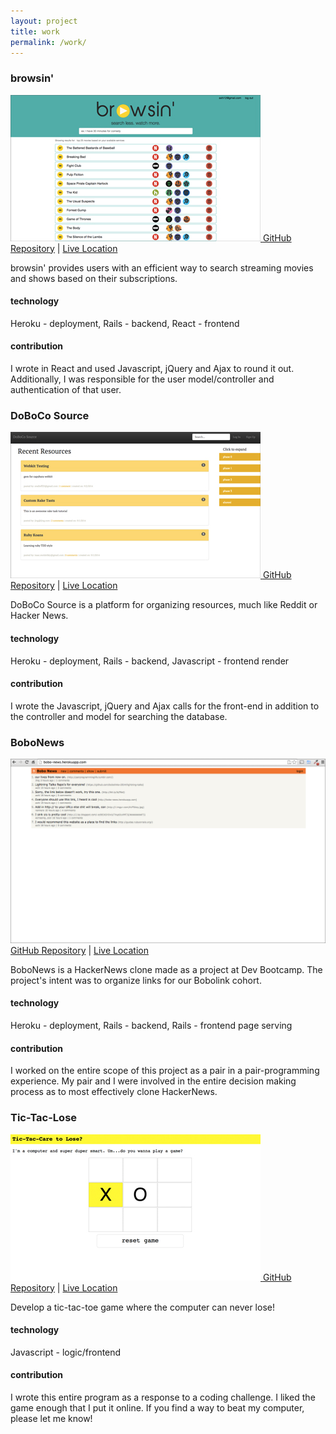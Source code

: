 ```yaml
---
layout: project
title: work 
permalink: /work/
---
```


<div class="projects">
  <h3>browsin'</h3>
  <a href="http://browsin-dbc.herokuapp.com" target="_blank">
    <img class="project-img" src="/assets/browsin.jpg" />
  </a>
  <a href="https://github.com/bobolinks-2014/browsin" target="_blank">GitHub Repository</a> | <a href="http://browsin-dbc.herokuapp.com" target="_blank">Live Location</a>
  <p class="object-desc">browsin' provides users with an efficient way to search streaming movies and shows based on their subscriptions.</p>
  <h4>technology</h4>
  <p>Heroku - deployment, Rails - backend, React - frontend</p>
  <h4>contribution</h4>
  <p>I wrote in React and used Javascript, jQuery and Ajax to round it out. Additionally, I was responsible for the user model/controller and authentication of that user.</p>
  </span>
</div>

<div class="projects">
  <h3>DoBoCo Source</h3>
  <a href="http://doboco-source.herokuapp.com" target="_blank">
    <img class="project-img" src="/assets/dobo-source.jpg" />
  </a>
  <a href="https://github.com/bobolinks-2014/dobo-source" target="_blank">GitHub Repository</a> | <a href="http://doboco-source.herokuapp.com" target="_blank">Live Location</a>
    <p class="object-desc">DoBoCo Source is a platform for organizing resources, much like Reddit or Hacker News.</p>
    <h4>technology</h4>
  <p>Heroku - deployment, Rails - backend, Javascript - frontend render</p>
  <h4>contribution</h4>
  <p>I wrote the Javascript, jQuery and Ajax calls for the front-end in addition to the controller and model for searching the database.</p>
  </span>
</div>

<div class="projects">
  <h3>BoboNews</h3>
  <a href="http://bobo-news.herokuapp.com" target="_blank">
    <img class="project-img" src="/assets/bobo-news.jpg" />
  </a>
  <a href="https://github.com/axhi/bobo-news" target="_blank">GitHub Repository</a> | <a href="http://bobo-news.herokuapp.com" target="_blank">Live Location</a>
    <p class="object-desc">BoboNews is a HackerNews clone made as a project at Dev Bootcamp. The project's intent was to organize links for our Bobolink cohort.</p>
    <h4>technology</h4>
  <p>Heroku - deployment, Rails - backend, Rails - frontend page serving</p>
  <h4>contribution</h4>
  <p>I worked on the entire scope of this project as a pair in a pair-programming experience. My pair and I were involved in the entire decision making process as to most effectively clone HackerNews.</p> 
  </span>
</div>

<div class="projects">
  <h3>Tic-Tac-Lose</h3>
  <a href="/tic-tac-toe" target="_blank">
    <img class="project-img" src="/assets/tic-tac.jpg" />
  </a>
  <a href="https://github.com/axhi/tictactoe" target="_blank">GitHub Repository</a> | <a href="/tic-tac-toe" target="_blank">Live Location</a>
    <p class="object-desc">Develop a tic-tac-toe game where the computer can never lose!</p>
    <h4>technology</h4>
  <p>Javascript - logic/frontend</p>
  <h4>contribution</h4>
  <p>I wrote this entire program as a response to a coding challenge. I liked the game enough that I put it online. If you find a way to beat my computer, please let me know!</p>
  </span>
</div>
